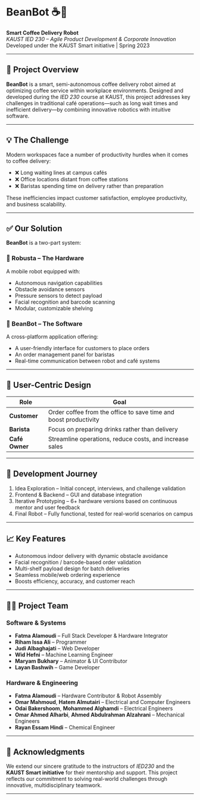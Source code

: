 # BeanBot ☕🤖  
**Smart Coffee Delivery Robot**  
*KAUST IED 230 – Agile Product Development & Corporate Innovation*  
Developed under the KAUST Smart initiative | Spring 2023  

---

## 🚀 Project Overview

**BeanBot** is a smart, semi-autonomous coffee delivery robot aimed at optimizing coffee service within workplace environments. Designed and developed during the *IED 230* course at KAUST, this project addresses key challenges in traditional café operations—such as long wait times and inefficient delivery—by combining innovative robotics with intuitive software.

---

## 💡 The Challenge

Modern workspaces face a number of productivity hurdles when it comes to coffee delivery:
- ❌ Long waiting lines at campus cafés
- ❌ Office locations distant from coffee stations
- ❌ Baristas spending time on delivery rather than preparation

These inefficiencies impact customer satisfaction, employee productivity, and business scalability.

---

## ✅ Our Solution

**BeanBot** is a two-part system:

### 🤖 Robusta – The Hardware
A mobile robot equipped with:
- Autonomous navigation capabilities
- Obstacle avoidance sensors
- Pressure sensors to detect payload
- Facial recognition and barcode scanning
- Modular, customizable shelving

### 📲 BeanBot – The Software
A cross-platform application offering:
- A user-friendly interface for customers to place orders
- An order management panel for baristas
- Real-time communication between robot and café systems

---

## 👤 User-Centric Design

| Role      | Goal |
|-----------|------|
| **Customer** | Order coffee from the office to save time and boost productivity |
| **Barista**  | Focus on preparing drinks rather than delivery |
| **Café Owner** | Streamline operations, reduce costs, and increase sales |

---

## 🔧 Development Journey

1. Idea Exploration – Initial concept, interviews, and challenge validation  
2. Frontend & Backend – GUI and database integration  
3. Iterative Prototyping – 6+ hardware versions based on continuous mentor and user feedback  
4. Final Robot – Fully functional, tested for real-world scenarios on campus  

---

## 📈 Key Features

- Autonomous indoor delivery with dynamic obstacle avoidance  
- Facial recognition / barcode-based order validation  
- Multi-shelf payload design for batch deliveries  
- Seamless mobile/web ordering experience  
- Boosts efficiency, accuracy, and customer reach  

---

## 👩‍💻 Project Team

### Software & Systems
- **Fatma Alamoudi** – Full Stack Developer & Hardware Integrator  
- **Riham Issa Ali** – Programmer  
- **Judi Albaghajati** – Web Developer  
- **Wid Hefni** – Machine Learning Engineer  
- **Maryam Bukhary** – Animator & UI Contributor  
- **Layan Bashwih** – Game Developer  

### Hardware & Engineering
- **Fatma Alamoudi** – Hardware Contributor & Robot Assembly  
- **Omar Mahmoud**, **Hatem Almutairi** – Electrical and Computer Engineers  
- **Odai Bakershoom**, **Mohammed Alghamdi** – Electrical Engineers  
- **Omar Ahmed Alharbi**, **Ahmed Abdulrahman Alzahrani** – Mechanical Engineers  
- **Rayan Essam Hindi** – Chemical Engineer  

---

## 🙏 Acknowledgments

We extend our sincere gratitude to the instructors of *IED230* and the **KAUST Smart initiative** for their mentorship and support. This project reflects our commitment to solving real-world challenges through innovative, multidisciplinary teamwork.

---

